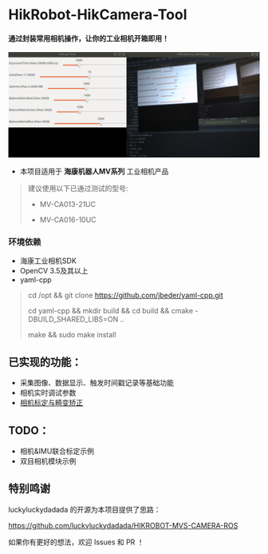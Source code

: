 # HikRobot-HikCamera-Tool

#### 通过封装常用相机操作，让你的工业相机开箱即用！
![可视化示例](doc/resource/display.png)
* 本项目适用于 **海康机器人MV系列** 工业相机产品
> 建议使用以下已通过测试的型号:
>
> * MV-CA013-21UC
> 
> * MV-CA016-10UC

### 环境依赖
* 海康工业相机SDK
* OpenCV 3.5及其以上
* yaml-cpp
> cd /opt && git clone https://github.com/jbeder/yaml-cpp.git
> 
> cd yaml-cpp && mkdir build && cd build && cmake -DBUILD_SHARED_LIBS=ON ..
> 
> make && sudo make install

## 已实现的功能：
* 采集图像、数据显示、触发时间戳记录等基础功能
* 相机实时调试参数
* [相机标定与畸变矫正](camera/hikvision/tool/src/calibration/相机标定模块使用说明.md)


## TODO：
* 相机&IMU联合标定示例
* 双目相机模块示例

## 特别鸣谢
luckyluckydadada 的开源为本项目提供了思路：

https://github.com/luckyluckydadada/HIKROBOT-MVS-CAMERA-ROS

如果你有更好的想法，欢迎 Issues 和 PR ！

